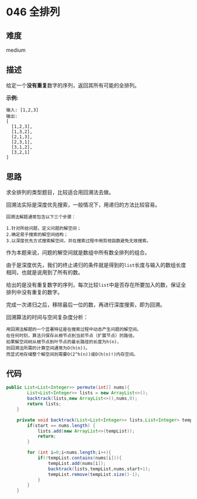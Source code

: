 # 046 全排列

## 难度

 medium

## 描述

给定一个**没有重复**数字的序列，返回其所有可能的全排列。

**示例:**

```
输入: [1,2,3]
输出:
[
  [1,2,3],
  [1,3,2],
  [2,1,3],
  [2,3,1],
  [3,1,2],
  [3,2,1]
]
```

## 思路

求全排列的类型题目，比较适合用回溯法去做。

回溯法实际是深度优先搜索，一般情况下，用递归的方法比较容易。

```
回溯法解题通常包含以下三个步骤：

1.针对所给问题，定义问题的解空间；
2.确定易于搜索的解空间结构；
3.以深度优先方式搜索解空间，并在搜索过程中用剪枝函数避免无效搜索。
```

作为本题来说，问题的解空间就是数组中所有数全排列的组合。

由于是深度优先，我们的终止递归的条件就是得到的`list`长度与输入的数组长度相同，也就是说用到了所有的数。

给出的是没有重复数字的序列，每次比较`list`中是否存在所要加入的数，保证全排列中没有重复的数字。

完成一次递归之后，移除最后一位的数，再进行深度搜索，即为回溯。

回溯算法的时间与空间复杂度分析：

```
用回溯法解题的一个显著特征是在搜索过程中动态产生问题的解空间。
在任何时刻，算法只保存从根节点到当前节点（扩展节点）的路径。
如果解空间树从根节点到叶节点的最长路径的长度为h(n)，
则回溯法所需的计算空间通常为O(h(n))。
而显式地存储整个解空间则需要O(2^h(n))或O(h(n)!)内存空间。
```

## 代码

```java
public List<List<Integer>> permute(int[] nums){
        List<List<Integer>> lists = new ArrayList<>();
        backtrack(lists,new ArrayList<>(),nums,0);
        return lists;
    }

    private void backtrack(List<List<Integer>> lists,List<Integer> tempList,int[] nums,int start){
        if(start == nums.length) {
            lists.add(new ArrayList<>(tempList));
            return;
        }

        for (int i=0;i<nums.length;i++){
            if(!tempList.contains(nums[i])){
                tempList.add(nums[i]);
                backtrack(lists,tempList,nums,start+1);
                tempList.remove(tempList.size()-1);
            }
        }
    }
```

